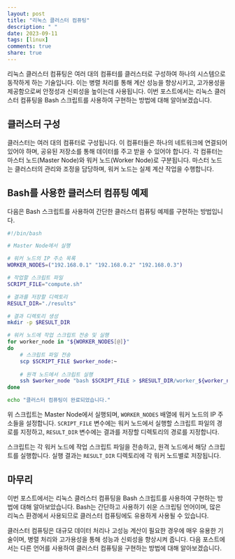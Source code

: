 ```yaml
---
layout: post
title: "리눅스 클러스터 컴퓨팅"
description: " "
date: 2023-09-11
tags: [linux]
comments: true
share: true
---
```


리눅스 클러스터 컴퓨팅은 여러 대의 컴퓨터를 클러스터로 구성하여 하나의 시스템으로 동작하게 하는 기술입니다. 이는 병렬 처리를 통해 계산 성능을 향상시키고, 고가용성을 제공함으로써 안정성과 신뢰성을 높이는데 사용됩니다. 이번 포스트에서는 리눅스 클러스터 컴퓨팅을 Bash 스크립트를 사용하여 구현하는 방법에 대해 알아보겠습니다.

## 클러스터 구성

클러스터는 여러 대의 컴퓨터로 구성됩니다. 이 컴퓨터들은 하나의 네트워크에 연결되어 있어야 하며, 공유된 저장소를 통해 데이터를 주고 받을 수 있어야 합니다. 각 컴퓨터는 마스터 노드(Master Node)와 워커 노드(Worker Node)로 구분됩니다. 마스터 노드는 클러스터의 관리와 조정을 담당하며, 워커 노드는 실제 계산 작업을 수행합니다.

## Bash를 사용한 클러스터 컴퓨팅 예제

다음은 Bash 스크립트를 사용하여 간단한 클러스터 컴퓨팅 예제를 구현하는 방법입니다.

```bash
#!/bin/bash

# Master Node에서 실행

# 워커 노드의 IP 주소 목록
WORKER_NODES=("192.168.0.1" "192.168.0.2" "192.168.0.3")

# 작업할 스크립트 파일
SCRIPT_FILE="compute.sh"

# 결과를 저장할 디렉토리
RESULT_DIR="./results"

# 결과 디렉토리 생성
mkdir -p $RESULT_DIR

# 워커 노드에 작업 스크립트 전송 및 실행
for worker_node in "${WORKER_NODES[@]}"
do
    # 스크립트 파일 전송
    scp $SCRIPT_FILE $worker_node:~
    
    # 원격 노드에서 스크립트 실행
    ssh $worker_node "bash $SCRIPT_FILE > $RESULT_DIR/worker_${worker_node}_result.txt"
done

echo "클러스터 컴퓨팅이 완료되었습니다."
```

위 스크립트는 Master Node에서 실행되며, `WORKER_NODES` 배열에 워커 노드의 IP 주소들을 설정합니다. `SCRIPT_FILE` 변수에는 워커 노드에서 실행할 스크립트 파일의 경로를 지정하고, `RESULT_DIR` 변수에는 결과를 저장할 디렉토리의 경로를 지정합니다.

스크립트는 각 워커 노드에 작업 스크립트 파일을 전송하고, 원격 노드에서 해당 스크립트를 실행합니다. 실행 결과는 `RESULT_DIR` 디렉토리에 각 워커 노드별로 저장됩니다.

## 마무리

이번 포스트에서는 리눅스 클러스터 컴퓨팅을 Bash 스크립트를 사용하여 구현하는 방법에 대해 알아보았습니다. Bash는 간단하고 사용하기 쉬운 스크립팅 언어이며, 많은 리눅스 환경에서 사용되므로 클러스터 컴퓨팅에도 유용하게 사용될 수 있습니다.

클러스터 컴퓨팅은 대규모 데이터 처리나 고성능 계산이 필요한 경우에 매우 유용한 기술이며, 병렬 처리와 고가용성을 통해 성능과 신뢰성을 향상시켜 줍니다. 다음 포스트에서는 다른 언어를 사용하여 클러스터 컴퓨팅을 구현하는 방법에 대해 알아보겠습니다.
